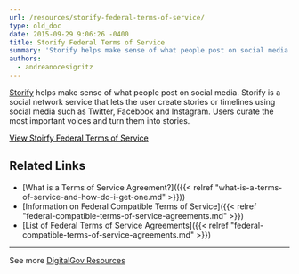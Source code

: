 ```yaml
---
url: /resources/storify-federal-terms-of-service/
type: old_doc
date: 2015-09-29 9:06:26 -0400
title: Storify Federal Terms of Service
summary: 'Storify helps make sense of what people post on social media. Storify is a social network service that lets the user create stories or timelines using social media such as Twitter, Facebook and Instagram. Users curate the most important voices and turn them into stories. View Stoirfy Federal Terms of Service Related Links What is a Terms'
authors:
  - andreanocesigritz
---
```


[Storify](https://storify.com/) helps make sense of what people post on social media. Storify is a social network service that lets the user create stories or timelines using social media such as Twitter, Facebook and Instagram. Users curate the most important voices and turn them into stories.

<a class="button" style="color: #000000" href="https://storify.com/tos/amendment">View Stoirfy Federal Terms of Service</a>

## Related Links

  * [What is a Terms of Service Agreement?](({{< relref "what-is-a-terms-of-service-and-how-do-i-get-one.md" >}}))
  * [Information on Federal Compatible Terms of Service]({{< relref "federal-compatible-terms-of-service-agreements.md" >}})
  * [List of Federal Terms of Service Agreements]({{< relref "federal-compatible-terms-of-service-agreements.md" >}})

 

* * *

 

See more [DigitalGov Resources](https://www.WHATEVER/resources/)